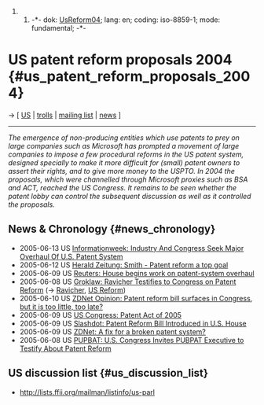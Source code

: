 1.  1.  -\*- dok: [UsReform04](UsReform04 "wikilink"); lang: en; coding:
        iso-8859-1; mode: fundamental; -\*-

# US patent reform proposals 2004 {#us_patent_reform_proposals_2004}

-\> \[ [ US](SwpatusEn "wikilink") \| [
trolls](PatentTrollsEn "wikilink") \| [mailing
list](http://lists.ffii.org/mailman/listinfo/us-parl/ "wikilink") \| [
news](SwpatcninoEn "wikilink") \]

------------------------------------------------------------------------

*The emergence of non-producing entities which use patents to prey on
large companies such as Microsoft has prompted a movement of large
companies to impose a few procedural reforms in the US patent system,
designed specially to make it more difficult for (small) patent owners
to assert their rights, and to give more money to the USPTO. In 2004 the
proposals, which were channelled through Microsoft proxies such as BSA
and ACT, reached the US Congress. It remains to be seen whether the
patent lobby can control the subsequent discussion as well as it
controlled the proposals.*

## News & Chronology {#news_chronology}

-   2005-06-13 US [Informationweek: Industry And Congress Seek Major
    Overhaul Of U.S. Patent
    System](http://informationweek.com/story/showArticle.jhtml?articleID=164302574 "wikilink")
-   2005-06-12 US [Herald Zeitung: Smith - Patent reform a top
    goal](http://web.herald-zeitung.com/story.lasso?wcd=13025 "wikilink")
-   2005-06-09 US [Reuters: House begins work on patent-system
    overhaul](http://go.reuters.com/newsArticle.jhtml?type=topNews&storyID=8748274 "wikilink")
-   2005-06-08 US [Groklaw: Ravicher Testifies to Congress on Patent
    Reform](http://www.groklaw.net/article.php?story=20050608093829464 "wikilink")
    (-\> [ Ravicher](DanRavicherEn "wikilink"), [ US
    Reform](UsReform04En "wikilink"))
-   2005-06-10 US [ZDNet Opinion: Patent reform bill surfaces in
    Congress, but it is too little, too
    late?](http://blogs.zdnet.com/BTL/index.php?p=1492 "wikilink")
-   2005-06-09 US [US Congress: Patent Act of
    2005](http://www.calbar.ca.gov/calbar/pdfs/sections/ipsection/2005_draft-patent-statute.pdf "wikilink")
-   2005-06-09 US [Slashdot: Patent Reform Bill Introduced in U.S.
    House](http://yro.slashdot.org/yro/05/06/09/1216221.shtml?tid=155&tid=103&tid=219 "wikilink")
-   2005-06-09 US [ZDNet: A fix for a broken patent
    system?](http://news.zdnet.com/2100-9588_22-5737961.html "wikilink")
-   2005-06-08 US [PUPBAT: U.S. Congress Invites PUBPAT Executive to
    Testify About Patent
    Reform](http://www.pubpat.org/Congressional_Testimony_June2005.htm "wikilink")

## US discussion list {#us_discussion_list}

-   <http://lists.ffii.org/mailman/listinfo/us-parl>
